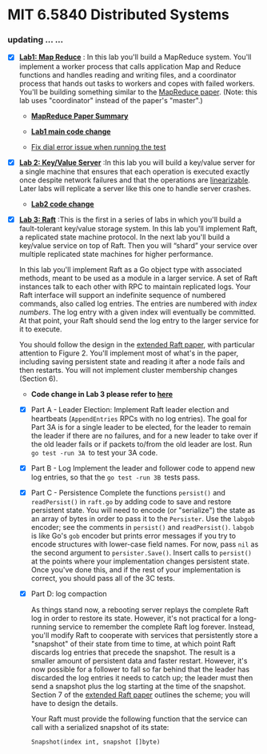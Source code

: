 # MIT 6.5840 Distributed Systems

### updating ... ...

- [x] **[Lab1: Map Reduce](https://pdos.csail.mit.edu/6.824/labs/lab-mr.html)** : In this lab you'll build a MapReduce system. You'll implement a worker process that calls application Map and Reduce functions and handles reading and writing files, and a coordinator process that hands out tasks to workers and copes with failed workers. You'll be building something similar to the [MapReduce paper](http://research.google.com/archive/mapreduce-osdi04.pdf). (Note: this lab uses "coordinator" instead of the paper's "master".)

  - [**MapReduce Paper Summary**](https://github.com/mwfj/6.5840-Distributed-Systems/blob/master/paper_summary/MapReducePaperSummary.md)

  - [**Lab1 main code change**](https://github.com/mwfj/6.5840-Distributed-Systems/pull/3/files) 

  - [Fix dial error issue when running the test](https://github.com/mwfj/6.5840-Distributed-Systems/pull/12)

- [x] **[Lab 2: Key/Value Server](http://nil.csail.mit.edu/6.5840/2024/labs/lab-kvsrv.html)** :In this lab you will build a key/value server for a single machine that ensures that each operation is executed exactly once despite network failures and that the operations are [linearizable](https://pdos.csail.mit.edu/6.824/papers/linearizability-faq.txt). Later labs will replicate a server like this one to handle server crashes.

  - [**Lab2 code change**](https://github.com/mwfj/6.5840-Distributed-Systems/pull/4/files)

- [x] **[Lab 3: Raft](http://nil.csail.mit.edu/6.5840/2024/labs/lab-raft.html)** :This is the first in a series of labs in which you'll build a fault-tolerant key/value storage system. In this lab you'll implement Raft, a replicated state machine protocol. In the next lab you'll build a key/value service on top of Raft. Then you will “shard” your service over multiple replicated state machines for higher performance.

  In this lab you'll implement Raft as a Go object type with associated methods, meant to be used as a module in a larger service. A set of Raft instances talk to each other with RPC to maintain replicated logs. Your Raft interface will support an indefinite sequence of numbered commands, also called log entries. The entries are numbered with *index numbers*. The log entry with a given index will eventually be committed. At that point, your Raft should send the log entry to the larger service for it to execute.

  You should follow the design in the [extended Raft paper](https://pdos.csail.mit.edu/6.824/papers/raft-extended.pdf), with particular attention to Figure 2. You'll implement most of what's in the paper, including saving persistent state and reading it after a node fails and then restarts. You will not implement cluster membership changes (Section 6).

  - **Code change in Lab 3 please refer to [here](./src/raft/README.md)**

  - [X] Part A - Leader Election: 
    Implement Raft leader election and heartbeats (`AppendEntries` RPCs with no log entries). The goal for Part 3A is for a single leader to be elected, for the leader to remain the leader if there are no failures, and for a new leader to take over if the old leader fails or if packets to/from the old leader are lost. Run `go test -run 3A `to test your 3A code.
    
  - [x] Part B - Log
    Implement the leader and follower code to append new log entries, so that the `go test -run 3B `tests pass.
    
  - [x] Part C - Persistence
    Complete the functions `persist()` and `readPersist()` in `raft.go` by adding code to save and restore persistent state. You will need to encode (or "serialize") the state as an array of bytes in order to pass it to the `Persister`. Use the `labgob` encoder; see the comments in `persist()` and `readPersist()`. `labgob` is like Go's `gob` encoder but prints error messages if you try to encode structures with lower-case field names. For now, pass `nil` as the second argument to `persister.Save()`. Insert calls to `persist()` at the points where your implementation changes persistent state. Once you've done this, and if the rest of your implementation is correct, you should pass all of the 3C tests.
    
  - [x] Part D: log compaction 

    As things stand now, a rebooting server replays the complete Raft log in order to restore its state. However, it's not practical for a long-running service to remember the complete Raft log forever. Instead, you'll modify Raft to cooperate with services that persistently store a "snapshot" of their state from time to time, at which point Raft discards log entries that precede the snapshot. The result is a smaller amount of persistent data and faster restart. However, it's now possible for a follower to fall so far behind that the leader has discarded the log entries it needs to catch up; the leader must then send a snapshot plus the log starting at the time of the snapshot. Section 7 of the  [extended Raft paper](http://nil.csail.mit.edu/6.5840/2024/papers/raft-extended.pdf) outlines the scheme; you will have to design the details.

    Your Raft must provide the following function that the service can call with a serialized snapshot of its state:

    ```
    Snapshot(index int, snapshot []byte)
    ```
